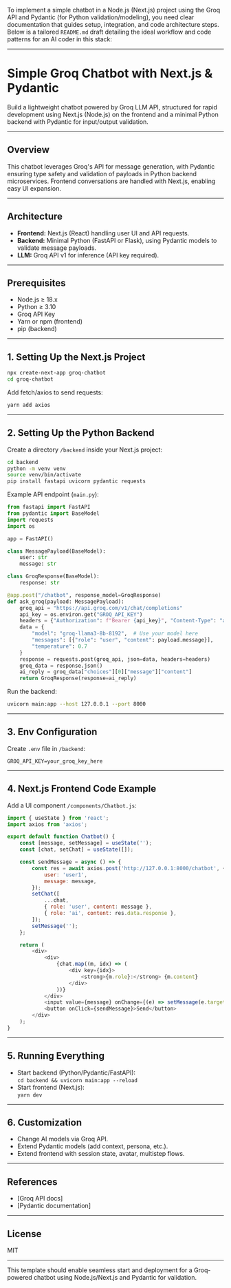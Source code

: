 To implement a simple chatbot in a Node.js (Next.js) project using the Groq API and Pydantic (for Python validation/modeling), you need clear documentation that guides setup, integration, and code architecture steps. Below is a tailored `README.md` draft detailing the ideal workflow and code patterns for an AI coder in this stack:

---

# Simple Groq Chatbot with Next.js & Pydantic

Build a lightweight chatbot powered by Groq LLM API, structured for rapid development using Next.js (Node.js) on the frontend and a minimal Python backend with Pydantic for input/output validation.

---

## Overview

This chatbot leverages Groq's API for message generation, with Pydantic ensuring type safety and validation of payloads in Python backend microservices. Frontend conversations are handled with Next.js, enabling easy UI expansion.

---

## Architecture

- **Frontend:** Next.js (React) handling user UI and API requests.
- **Backend:** Minimal Python (FastAPI or Flask), using Pydantic models to validate message payloads.
- **LLM:** Groq API v1 for inference (API key required).

---

## Prerequisites

- Node.js ≥ 18.x
- Python ≥ 3.10
- Groq API Key
- Yarn or npm (frontend)
- pip (backend)

---

## 1. Setting Up the Next.js Project

```bash
npx create-next-app groq-chatbot
cd groq-chatbot
```

Add fetch/axios to send requests:

```bash
yarn add axios
```

---

## 2. Setting Up the Python Backend

Create a directory `/backend` inside your Next.js project:

```bash
cd backend
python -m venv venv
source venv/bin/activate
pip install fastapi uvicorn pydantic requests
```

Example API endpoint (`main.py`):

```python
from fastapi import FastAPI
from pydantic import BaseModel
import requests
import os

app = FastAPI()

class MessagePayload(BaseModel):
    user: str
    message: str

class GroqResponse(BaseModel):
    response: str

@app.post("/chatbot", response_model=GroqResponse)
def ask_groq(payload: MessagePayload):
    groq_api = "https://api.groq.com/v1/chat/completions"
    api_key = os.environ.get("GROQ_API_KEY")
    headers = {"Authorization": f"Bearer {api_key}", "Content-Type": "application/json"}
    data = {
        "model": "groq-llama3-8b-8192",  # Use your model here
        "messages": [{"role": "user", "content": payload.message}],
        "temperature": 0.7
    }
    response = requests.post(groq_api, json=data, headers=headers)
    groq_data = response.json()
    ai_reply = groq_data["choices"][0]["message"]["content"]
    return GroqResponse(response=ai_reply)
```

Run the backend:

```bash
uvicorn main:app --host 127.0.0.1 --port 8000
```

---

## 3. Env Configuration

Create `.env` file in `/backend`:

```
GROQ_API_KEY=your_groq_key_here
```

---

## 4. Next.js Frontend Code Example

Add a UI component `/components/Chatbot.js`:

```javascript
import { useState } from 'react';
import axios from 'axios';

export default function Chatbot() {
	const [message, setMessage] = useState('');
	const [chat, setChat] = useState([]);

	const sendMessage = async () => {
		const res = await axios.post('http://127.0.0.1:8000/chatbot', {
			user: 'user1',
			message: message,
		});
		setChat([
			...chat,
			{ role: 'user', content: message },
			{ role: 'ai', content: res.data.response },
		]);
		setMessage('');
	};

	return (
		<div>
			<div>
				{chat.map((m, idx) => (
					<div key={idx}>
						<strong>{m.role}:</strong> {m.content}
					</div>
				))}
			</div>
			<input value={message} onChange={(e) => setMessage(e.target.value)} />
			<button onClick={sendMessage}>Send</button>
		</div>
	);
}
```

---

## 5. Running Everything

- Start backend (Python/Pydantic/FastAPI):  
  `cd backend && uvicorn main:app --reload`
- Start frontend (Next.js):  
  `yarn dev`

---

## 6. Customization

- Change AI models via Groq API.
- Extend Pydantic models (add context, persona, etc.).
- Extend frontend with session state, avatar, multistep flows.

---

## References

- [Groq API docs]
- [Pydantic documentation]

---

## License

MIT

---

This template should enable seamless start and deployment for a Groq-powered chatbot using Node.js/Next.js and Pydantic for validation.
